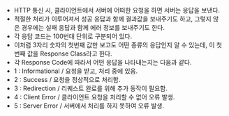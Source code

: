 - HTTP 통신 시, 클라이언트에서 서버에 어떠한 요청을 하면 서버는 응답을 보낸다.
- 적절한 처리가 이루어져서 성공 응답과 함께 결과값을 보내주기도 하고, 그렇지 않은 경우에는 실패 응답과 함께 에러 정보를 보내주기도 한다.
- 각 응답 코드는 100번대 단위로 구분되어 있다.
- 이처럼 3자리 숫자의 첫번째 값만 보고도 어떤 종류의 응답인지 알 수 있는데, 이 첫번째 값을 Response Class라고 한다.
- 각 Response Code에 따라서 어떤 응답을 나타내는지는 다음과 같다.
- 1 : Informational / 요청을 받고, 처리 중에 있음.
- 2 : Success / 요청을 정상적으로 처리함.
- 3 : Redirection / 리퀘스트 완료를 위해 추가 동작이 필요함.
- 4 : Client Error / 클라이언트 요청을 처리할 수 없어 오류 발생.
- 5 : Server Error / 서버에서 처리를 하지 못하여 오류 발생.
